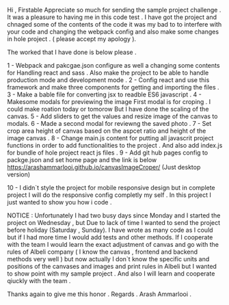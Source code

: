 Hi , 
Firstable Appreciate so much for sending the sample project challenge .
It was a pleasure to having me in this code test . 
I have got the project and chnaged some of the contents of the code it was my bad to to interfere with your code and changing the webpack config and also make some changes in hole project . ( please accept my apology ).

The worked that I have done is below please . 

1 - Webpack  and pakcgae.json configure as well a changing some contents for Handling react and sass . Also make the project to be able to handle production mode and development mode . 
2 - Config react and use this framework and make three components for getting and importing the files .
3 - Make a bable file for converting jsx to readble ES6 javascript .
4 - Makesome modals for previewing the image First modal is for croping . I could make roation today or tomorow But I have done the scaling of the canvas.
5 - Add sliders to get the values and resize image of the canvas to modals.
6 - Made a second modal for reviewng the saved photo . 
7 - Set crop area height of canvas based on the aspcet ratio and height of the image canvas . 
8 - Change main.js content for putting all javascrit project functions in order to add functionalities to the project . And also add index.js for bundle of hole project react js files .
9 - Add git hub pages config to packge.json and set home page and the link is below 
https://arashammarlooi.github.io/canvasImageCroper/
(Just desktop version)

10 - I didn`t style the project for mobile responsive design but in complete project I will do the responsive config completly my self . In this project I just wanted to show you how i code . 

NOTICE : Unfortunately I had two busy days since Monday and I started the project on Wednesday  , but Due to lack of time I wanted to send the project before holiday (Saturday , Sunday). I have wrote as many code as I could but if I had more time I would add tests and other methods. 
If I cooperate with the team I would learn the exact adjustment of canvas and go with the rules  of Albeli company ( I know the canvas ,  frontend and backend methods very well ) but now actually I don`t know the specific units and positions of the canvases and images and print rules in Albeli but I wanted to show point with my sample project . And also I will learn and cooperate qiuckly with the team . 

Thanks again to give me this honor .
Regards .
Arash Ammarlooi .
